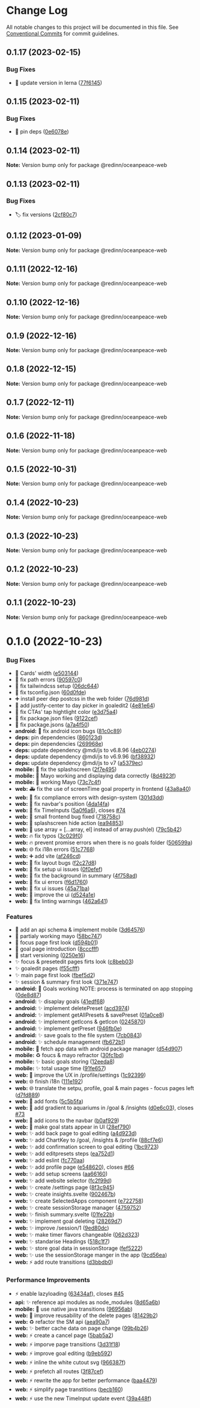 # Change Log

All notable changes to this project will be documented in this file.
See [Conventional Commits](https://conventionalcommits.org) for commit guidelines.

## 0.1.17 (2023-02-15)

### Bug Fixes

- :bug: update version in lerna ([77f6145](https://github.com/Redinn-Labs/ocean-peace/commit/77f6145d9f575577eb45ae5c862344c86dc4f0eb))

## 0.1.15 (2023-02-11)

### Bug Fixes

- :pushpin: pin deps ([0e6078e](https://github.com/Redinn-Labs/ocean-peace/commit/0e6078e1b3fd2c86df3673493b569ab736282278))

## 0.1.14 (2023-02-11)

**Note:** Version bump only for package @redinn/oceanpeace-web

## 0.1.13 (2023-02-11)

### Bug Fixes

- :label: fix versions ([2cf80c7](https://github.com/Redinn-Labs/ocean-peace/commit/2cf80c7117d7da6dbe59e0f5d021dd4a87ad4f31))

## 0.1.12 (2023-01-09)

**Note:** Version bump only for package @redinn/oceanpeace-web

## 0.1.11 (2022-12-16)

**Note:** Version bump only for package @redinn/oceanpeace-web

## 0.1.10 (2022-12-16)

**Note:** Version bump only for package @redinn/oceanpeace-web

## 0.1.9 (2022-12-16)

**Note:** Version bump only for package @redinn/oceanpeace-web

## 0.1.8 (2022-12-15)

**Note:** Version bump only for package @redinn/oceanpeace-web

## 0.1.7 (2022-12-11)

**Note:** Version bump only for package @redinn/oceanpeace-web

## 0.1.6 (2022-11-18)

**Note:** Version bump only for package @redinn/oceanpeace-web

## 0.1.5 (2022-10-31)

**Note:** Version bump only for package @redinn/oceanpeace-web

## 0.1.4 (2022-10-23)

**Note:** Version bump only for package @redinn/oceanpeace-web

## 0.1.3 (2022-10-23)

**Note:** Version bump only for package @redinn/oceanpeace-web

## 0.1.2 (2022-10-23)

**Note:** Version bump only for package @redinn/oceanpeace-web

## 0.1.1 (2022-10-23)

**Note:** Version bump only for package @redinn/oceanpeace-web

# 0.1.0 (2022-10-23)

### Bug Fixes

- :bug: Cards' width ([e503144](https://github.com/Redinn-Labs/ocean-peace/commit/e5031443b002e865a58a004ef401664dad154f82))
- :bug: fix path errors ([90597c0](https://github.com/Redinn-Labs/ocean-peace/commit/90597c0e5160ca3beda0311305c8a70fa320a7ff))
- :bug: fix tailwindcss setup ([06dc644](https://github.com/Redinn-Labs/ocean-peace/commit/06dc6442165c6be5dde4d04c4844465e993a3ae6))
- :bug: fix tsconfig.json ([60d0fde](https://github.com/Redinn-Labs/ocean-peace/commit/60d0fde14c0740e9029e712fca74e3dca1274963))
- :heavy_plus_sign: install peer dep postcss in the web folder ([76d981d](https://github.com/Redinn-Labs/ocean-peace/commit/76d981d8f416ab775f844350af729d4ec846033b))
- :lipstick: add justify-center to day picker in goaledit2 ([4e81e64](https://github.com/Redinn-Labs/ocean-peace/commit/4e81e64c08c4fc8c8e1b7f197441a37167b2f2c2))
- :lipstick: fix CTAs' tap hightlight color ([e3d75a4](https://github.com/Redinn-Labs/ocean-peace/commit/e3d75a4672a6cc75bc720874552b861f4472e3ef))
- :wrench: fix package.json files ([9122cef](https://github.com/Redinn-Labs/ocean-peace/commit/9122cef4ce8f4f0cb688dbe157b83008031dd709))
- :wrench: fix package.jsons ([a7a4f50](https://github.com/Redinn-Labs/ocean-peace/commit/a7a4f50c009e34bb8cb93dbaceaf7c650507e260))
- **android:** :bug: fix android icon bugs ([81c0c89](https://github.com/Redinn-Labs/ocean-peace/commit/81c0c89a218347c24618f9dfb894843defdabb04))
- **deps:** pin dependencies ([860123d](https://github.com/Redinn-Labs/ocean-peace/commit/860123d8f429808a29b42013967da2be53b711f8))
- **deps:** pin dependencies ([269968e](https://github.com/Redinn-Labs/ocean-peace/commit/269968e840c92e40a6845df832a8f63225d5b69c))
- **deps:** update dependency @mdi/js to v6.8.96 ([4eb0274](https://github.com/Redinn-Labs/ocean-peace/commit/4eb0274d9d3a80d39cff81a22857aff484b60fad))
- **deps:** update dependency @mdi/js to v6.9.96 ([bf38932](https://github.com/Redinn-Labs/ocean-peace/commit/bf389322a0f0e91c959f0c8bd6f46ccb7bdcce07))
- **deps:** update dependency @mdi/js to v7 ([a5379ec](https://github.com/Redinn-Labs/ocean-peace/commit/a5379ec5ec607eda37be4f5c75cf1e70f03977b2))
- **mobile:** :bug: fix the splashscreen ([2f7e495](https://github.com/Redinn-Labs/ocean-peace/commit/2f7e4959f509fe07b48fd85d5c8774e5d8a23ae5))
- **mobile:** :bug: Mayo working and displaying data correctly ([8d4923f](https://github.com/Redinn-Labs/ocean-peace/commit/8d4923fc5a4a54c6165e233302fe45407cc049fd))
- **mobile:** :bug: working Mayo ([73c7c4f](https://github.com/Redinn-Labs/ocean-peace/commit/73c7c4fc90fca5b4108373aa90481682468caa1f))
- **web:** :ambulance: fix the use of screenTime goal property in frontend ([43a8a40](https://github.com/Redinn-Labs/ocean-peace/commit/43a8a407970e4e539ca6e80384e60c6023249cd5))
- **web:** :bug: fix compliance errors with design-system ([301d3dd](https://github.com/Redinn-Labs/ocean-peace/commit/301d3dd11b819b8df770c34b1b19586161c10c0b))
- **web:** :bug: fix navbar's position ([4da14fa](https://github.com/Redinn-Labs/ocean-peace/commit/4da14fa54feb7e785839cf52f8bbe17c18a70107))
- **web:** :bug: fix TimeInputs ([5a0f6a6](https://github.com/Redinn-Labs/ocean-peace/commit/5a0f6a6ac316e6e7bd076c5989473918c2c38306)), closes [#74](https://github.com/Redinn-Labs/ocean-peace/issues/74)
- **web:** :bug: small frontend bug fixed ([718758c](https://github.com/Redinn-Labs/ocean-peace/commit/718758c7b670ae3fe9e712b94a95b6030caa2138))
- **web:** :bug: splashscreen hide action ([ea94853](https://github.com/Redinn-Labs/ocean-peace/commit/ea9485342f3518308ec0ee0ecb75f2a2879c8469))
- **web:** :bug: use array = [...array, el] instead of array.push(el) ([79c5b42](https://github.com/Redinn-Labs/ocean-peace/commit/79c5b42989aaa1ab28ab32cc1eb63651b76a8d77))
- **web:** :fire: fix typos ([3c029f0](https://github.com/Redinn-Labs/ocean-peace/commit/3c029f0fbd019b163ce6dc4ddfff9686c30a4268))
- **web:** :fire: prevent promise errors when there is no goals folder ([506599a](https://github.com/Redinn-Labs/ocean-peace/commit/506599a34b2ddcb4bef696c02bda5d0a69b4073c))
- **web:** :globe_with_meridians: fix i18n errors ([51c7768](https://github.com/Redinn-Labs/ocean-peace/commit/51c7768fc562169149b4d39a5cc1a4a83e442c33))
- **web:** :heavy_plus_sign: add vite ([af246cd](https://github.com/Redinn-Labs/ocean-peace/commit/af246cd893d4c4089a38b9d4cd4f8b770a07327a))
- **web:** :lipstick: fix layout bugs ([f2c27d8](https://github.com/Redinn-Labs/ocean-peace/commit/f2c27d83ac6c6ec363bb305eb5afb157ab605253))
- **web:** :lipstick: fix setup ui issues ([0f0efef](https://github.com/Redinn-Labs/ocean-peace/commit/0f0efef279c63c414df02d89ecbed6262903aea2))
- **web:** :lipstick: fix the background in summary ([4f758ad](https://github.com/Redinn-Labs/ocean-peace/commit/4f758ad9a9443dca27cd0fbf7a88f1f8a6110515))
- **web:** :lipstick: fix ui errors ([f6d1760](https://github.com/Redinn-Labs/ocean-peace/commit/f6d17606a41a25be447e296ad8b0ec739a45c334))
- **web:** :lipstick: fix ui issues ([45a71ba](https://github.com/Redinn-Labs/ocean-peace/commit/45a71ba710083d8305f19c2506ebbbfbedc8c2b2))
- **web:** :lipstick: improve the ui ([d524a1e](https://github.com/Redinn-Labs/ocean-peace/commit/d524a1ec18e0e3361d79a2f9ed4dcdaa92c64bb2))
- **web:** :rotating_light: fix linting warnings ([462a641](https://github.com/Redinn-Labs/ocean-peace/commit/462a641f257d0647a4b6c1958b2f87466977160f))

### Features

- :beers: add an api schema & implement mobile ([3d64576](https://github.com/Redinn-Labs/ocean-peace/commit/3d645765cd6d968968c7c233318a15fb6d109b9f))
- :construction: partialy working mayo ([58bc747](https://github.com/Redinn-Labs/ocean-peace/commit/58bc7476136c1b520509693cb2c2462ed531dcaa))
- :lipstick: focus page first look ([d594b01](https://github.com/Redinn-Labs/ocean-peace/commit/d594b019888920b46093bf6f31e182d75185816a))
- :lipstick: goal page introduction ([8cccfff](https://github.com/Redinn-Labs/ocean-peace/commit/8cccfffe4fa61d07e862ea42b1dfa1c53c977e44))
- :rocket: start versioning ([0250e16](https://github.com/Redinn-Labs/ocean-peace/commit/0250e1635348d63d6d5f902f802f51d44c3b9227))
- :sparkles: focus & presetedit pages firts look ([c8beb03](https://github.com/Redinn-Labs/ocean-peace/commit/c8beb036461ad8eb6ddae4b6cdb82f7fe8280c76))
- :sparkles: goaledit pages ([f55cfff](https://github.com/Redinn-Labs/ocean-peace/commit/f55cfffa33dea88dec7c47c80dcc3a36745e986f))
- :sparkles: main page first look ([fbef5d2](https://github.com/Redinn-Labs/ocean-peace/commit/fbef5d25c084b5f997a4bd7c6424418bf67f129f))
- :sparkles: session & summary first look ([371e747](https://github.com/Redinn-Labs/ocean-peace/commit/371e74709a5b8af7e7cda5a304f9e4d1e6f06d6d))
- **android:** :rocket: Goals working NOTE: process is terminated on app stopping ([0de8d87](https://github.com/Redinn-Labs/ocean-peace/commit/0de8d87f1839bdae409b6db073b67320ebcbc64f))
- **android:** :sparkles: disaplay goals ([41edf68](https://github.com/Redinn-Labs/ocean-peace/commit/41edf68ced6406dba1186ed15b5c28283ef0518d))
- **android:** :sparkles: implement deletePreset ([acd3974](https://github.com/Redinn-Labs/ocean-peace/commit/acd3974f64e500c3c3addf0181982c5d1e7dd6ee))
- **android:** :sparkles: implement getAllPresets & savePreset ([01a0ce8](https://github.com/Redinn-Labs/ocean-peace/commit/01a0ce8e3f1bdd92c6c9b55ed7ece0cf8724e881))
- **android:** :sparkles: implement getIcons & getIcon ([0245870](https://github.com/Redinn-Labs/ocean-peace/commit/02458705d2ca6e8d92f5bc72116d20fbd6050981))
- **android:** :sparkles: implement getPreset ([946fb0e](https://github.com/Redinn-Labs/ocean-peace/commit/946fb0ec793cb089a2299ea61b56608d76871558))
- **android:** :sparkles: save goals to the file system ([7cb0843](https://github.com/Redinn-Labs/ocean-peace/commit/7cb084311d57a01c5b70951510c0eb8faadeb8b3))
- **android:** :sparkles: schedule management ([fb672b1](https://github.com/Redinn-Labs/ocean-peace/commit/fb672b13941c8c36baa7d5180b357331375b06cc))
- **mobile:** :beers: fetch app data with android package manager ([d54d907](https://github.com/Redinn-Labs/ocean-peace/commit/d54d9076d8f59ee415a1d4f5f7694f446b7cd7da))
- **mobile:** :recycle: foucs & mayo refractor ([30fc1bd](https://github.com/Redinn-Labs/ocean-peace/commit/30fc1bde5b89df83c9b89afc5b167033bff37d3e))
- **mobile:** :sparkles: basic goals storing ([12eeda8](https://github.com/Redinn-Labs/ocean-peace/commit/12eeda8e9124dc322896a7497a288553944cf2a3))
- **mobile:** :sparkles: total usage time ([91fe657](https://github.com/Redinn-Labs/ocean-peace/commit/91fe657aa5f3da07db24a0541ea0b919111b5fbf))
- **web:** :children_crossing: improve the UX in /profile/settings ([1c92399](https://github.com/Redinn-Labs/ocean-peace/commit/1c923996c2881a4ea81a50f8e700fb552c332b7f))
- **web:** :globe_with_meridians: finish i18n ([111e192](https://github.com/Redinn-Labs/ocean-peace/commit/111e192056c682e594d78c8a007ff544ab81b631))
- **web:** :globe_with_meridians: translate the setpu, profile, goal & main pages - focus pages left ([d7fd889](https://github.com/Redinn-Labs/ocean-peace/commit/d7fd889f32688bc1a1e7058fc008f4a62681a7d5))
- **web:** :lipstick: add fonts ([5c5b5fa](https://github.com/Redinn-Labs/ocean-peace/commit/5c5b5fa403f2ac99b4ddba6b85cf36c50f88e4cd))
- **web:** :lipstick: add gradient to aquariums in /goal & /insights ([d0e6c03](https://github.com/Redinn-Labs/ocean-peace/commit/d0e6c031cf7cf5d66f6065b5eb6b8837f516b70f)), closes [#73](https://github.com/Redinn-Labs/ocean-peace/issues/73)
- **web:** :lipstick: add icons to the navbar ([b0af929](https://github.com/Redinn-Labs/ocean-peace/commit/b0af929cc8849674aa679dd5439c5eebf8fc37c1))
- **web:** :lipstick: make goal stats appear in UI ([28ef790](https://github.com/Redinn-Labs/ocean-peace/commit/28ef790eb9391667691416629a0e7f92fb948799))
- **web:** :sparkles: add back page to goal editing ([a4d923d](https://github.com/Redinn-Labs/ocean-peace/commit/a4d923d3c883a5db15be74108c5e91e84b44b787))
- **web:** :sparkles: add ChartKey to /goal, /insights & /profile ([88cf7e6](https://github.com/Redinn-Labs/ocean-peace/commit/88cf7e6dea68a9f361bf6c2663949f7d80635bc5))
- **web:** :sparkles: add confirmation screen to goal editing ([1bc9723](https://github.com/Redinn-Labs/ocean-peace/commit/1bc972301f676ead7a8e37ddd9699457c01baa3f))
- **web:** :sparkles: add editpresets steps ([ea752d1](https://github.com/Redinn-Labs/ocean-peace/commit/ea752d1230852d219545ba7ca4102a2e60d3c7dc))
- **web:** :sparkles: add eslint ([fc770aa](https://github.com/Redinn-Labs/ocean-peace/commit/fc770aa4945787d7ab4addea67a5f16504de6da6))
- **web:** :sparkles: add profile page ([e548620](https://github.com/Redinn-Labs/ocean-peace/commit/e548620bafd4789d633f4073cacf07d6f9f7ebab)), closes [#66](https://github.com/Redinn-Labs/ocean-peace/issues/66)
- **web:** :sparkles: add setup screens ([aa66160](https://github.com/Redinn-Labs/ocean-peace/commit/aa66160b53f343b228de6eff92553eade42180de))
- **web:** :sparkles: add website selector ([fc2f99d](https://github.com/Redinn-Labs/ocean-peace/commit/fc2f99df37a8862581cf1743181e097d60fa68e2))
- **web:** :sparkles: create /settings page ([8f3c945](https://github.com/Redinn-Labs/ocean-peace/commit/8f3c945816ce48a19141211196716f7dfa44183a))
- **web:** :sparkles: create insights.svelte ([902467b](https://github.com/Redinn-Labs/ocean-peace/commit/902467bce2b93f27c47d3193162c75f07ed13fbb))
- **web:** :sparkles: create SelectedApps component ([e722758](https://github.com/Redinn-Labs/ocean-peace/commit/e7227587fe444353c8c29cc6dc063b451a5e94fe))
- **web:** :sparkles: create sessionStorage manager ([4759752](https://github.com/Redinn-Labs/ocean-peace/commit/47597524c001f7117389f18f4b4fa3d70da9667d))
- **web:** :sparkles: finish summary.svelte ([01fe22b](https://github.com/Redinn-Labs/ocean-peace/commit/01fe22b0b513d74df75f4dc1d30dfcdb9b305d39))
- **web:** :sparkles: implement goal deleting ([28269d7](https://github.com/Redinn-Labs/ocean-peace/commit/28269d7c0397feabbf8049e5d88a9deaae24278a))
- **web:** :sparkles: improve /session/1 ([9ed80dc](https://github.com/Redinn-Labs/ocean-peace/commit/9ed80dc2b0d44cd9fd68fcec0cb1e7dc2422f383))
- **web:** :sparkles: make timer flavors changeable ([062d323](https://github.com/Redinn-Labs/ocean-peace/commit/062d3232d25d9ed19105a1fadc490f09cc98233c))
- **web:** :sparkles: standarise Headings ([518c1f7](https://github.com/Redinn-Labs/ocean-peace/commit/518c1f7da0ccdf572ae562d2cc49a8181c93cc2b))
- **web:** :sparkles: store goal data in sessionStorage ([fef5222](https://github.com/Redinn-Labs/ocean-peace/commit/fef5222b019f29ebe90f33f5a2a77a1872e87c27))
- **web:** :sparkles: use the sessionStorage manger in the app ([9cd56ea](https://github.com/Redinn-Labs/ocean-peace/commit/9cd56eabef4a413c15ce5f2bc78b62039551cf46))
- **web:** :zap: add route transitions ([d3bbdb0](https://github.com/Redinn-Labs/ocean-peace/commit/d3bbdb005af4a5c083305aff27a5d17e501aeff1))

### Performance Improvements

- :zap: enable lazyloading ([63434af](https://github.com/Redinn-Labs/ocean-peace/commit/63434affbeaf8ac88852421fb3179baf426e6c00)), closes [#45](https://github.com/Redinn-Labs/ocean-peace/issues/45)
- **api:** :sparkles: reference api modules as node_modules ([8d65a6b](https://github.com/Redinn-Labs/ocean-peace/commit/8d65a6be3f27793da6e20a70376ffe2c9a8c3fc0))
- **mobile:** :dizzy: use native java transitions ([96956ab](https://github.com/Redinn-Labs/ocean-peace/commit/96956aba8266b4aa5a24e737195d0911f5b67bbc))
- **web:** :art: improve reusability of the delete pages ([81429b2](https://github.com/Redinn-Labs/ocean-peace/commit/81429b23ae74f05f5df3a2a2bb641a0da7cc86a8))
- **web:** :recycle: refactor the SM api ([aea90a7](https://github.com/Redinn-Labs/ocean-peace/commit/aea90a7581a75292a8475c126717da4c2cad52d2))
- **web:** :sparkles: better cache data on page change ([99b4b26](https://github.com/Redinn-Labs/ocean-peace/commit/99b4b26ac0a55c9ceaa6a8405a36fe6b23ccdbba))
- **web:** :zap: create a cancel page ([5bab5a2](https://github.com/Redinn-Labs/ocean-peace/commit/5bab5a25abc972450753a601abcfe5ba69b54294))
- **web:** :zap: imporve page transitions ([3d31f18](https://github.com/Redinn-Labs/ocean-peace/commit/3d31f18dfbf1bff96f8e37394c63f15fd4cd3afb))
- **web:** :zap: improve goal editing ([b9eb592](https://github.com/Redinn-Labs/ocean-peace/commit/b9eb5927c00e0366b06cd798c8d6a55578c13ecb))
- **web:** :zap: inline the white cutout svg ([966387f](https://github.com/Redinn-Labs/ocean-peace/commit/966387fa9ea2c9f60d673de4ee46d82abb5444b7))
- **web:** :zap: prefetch all routes ([3f87cef](https://github.com/Redinn-Labs/ocean-peace/commit/3f87cefc8c4ea2e6aa363150c96420ea1d6a5504))
- **web:** :zap: rewrite the app for better performance ([baa4479](https://github.com/Redinn-Labs/ocean-peace/commit/baa44792182b1eef533053a4a73a6649ddf46908))
- **web:** :zap: simplify page transtitions ([becb160](https://github.com/Redinn-Labs/ocean-peace/commit/becb160f2704bc85da60e47e59929b4eb94eee33))
- **web:** :zap: use the new TimeInput update event ([39a448f](https://github.com/Redinn-Labs/ocean-peace/commit/39a448f367e0576eedf2def1809ae25e3c3cea60))
